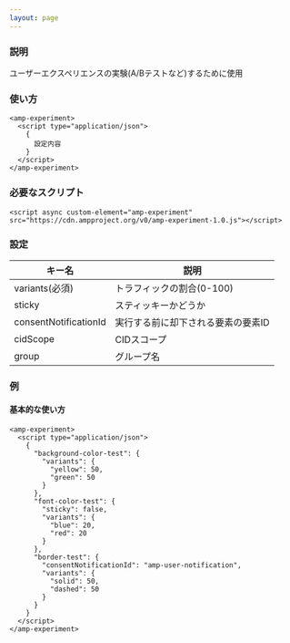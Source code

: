 ```yaml
---
layout: page
---
```


### 説明

ユーザーエクスペリエンスの実験(A/Bテストなど)するために使用

### 使い方

    <amp-experiment>
      <script type="application/json">
        {
          設定内容
        }
      </script>
    </amp-experiment>

### 必要なスクリプト

    <script async custom-element="amp-experiment" src="https://cdn.ampproject.org/v0/amp-experiment-1.0.js"></script>

### 設定

| キー名                | 説明                                |
| --------------------- | ----------------------------------- |
| variants(必須)        | トラフィックの割合(0-100)           |
| sticky                | スティッキーかどうか                |
| consentNotificationId | 実行する前に却下される要素の要素ID |
| cidScope              | CIDスコープ                        |
| group                 | グループ名                          |

### 例

#### 基本的な使い方

    <amp-experiment>
      <script type="application/json">
        {
          "background-color-test": {
            "variants": {
              "yellow": 50,
              "green": 50
            }
          },
          "font-color-test": {
            "sticky": false,
            "variants": {
              "blue": 20,
              "red": 20
            }
          },
          "border-test": {
            "consentNotificationId": "amp-user-notification",
            "variants": {
              "solid": 50,
              "dashed": 50
            }
          }
        }
      </script>
    </amp-experiment>
